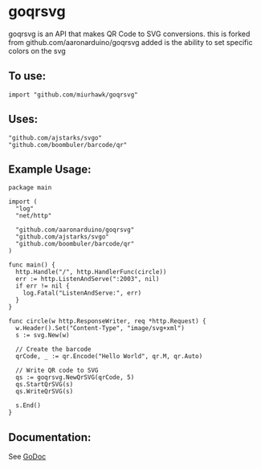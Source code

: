 # goqrsvg
goqrsvg is an API that makes QR Code to SVG conversions.
this is forked from github.com/aaronarduino/goqrsvg
added is the ability to set specific colors on the svg

## To use:

`import "github.com/miurhawk/goqrsvg"`

## Uses:
```
"github.com/ajstarks/svgo"
"github.com/boombuler/barcode/qr"
```

## Example Usage:

```
package main

import (
  "log"
  "net/http"

  "github.com/aaronarduino/goqrsvg"
  "github.com/ajstarks/svgo"
  "github.com/boombuler/barcode/qr"
)

func main() {
  http.Handle("/", http.HandlerFunc(circle))
  err := http.ListenAndServe(":2003", nil)
  if err != nil {
    log.Fatal("ListenAndServe:", err)
  }
}

func circle(w http.ResponseWriter, req *http.Request) {
  w.Header().Set("Content-Type", "image/svg+xml")
  s := svg.New(w)

  // Create the barcode
  qrCode, _ := qr.Encode("Hello World", qr.M, qr.Auto)

  // Write QR code to SVG
  qs := goqrsvg.NewQrSVG(qrCode, 5)
  qs.StartQrSVG(s)
  qs.WriteQrSVG(s)

  s.End()
}
```

## Documentation:
See [GoDoc](https://godoc.org/github.com/aaronarduino/goqrsvg)
